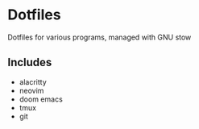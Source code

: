 # Dotfiles
Dotfiles for various programs, managed with GNU stow

## Includes
- alacritty
- neovim
- doom emacs
- tmux
- git
